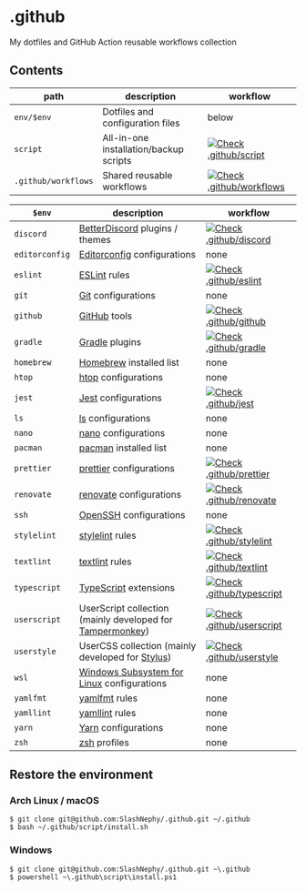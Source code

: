 # .github

My dotfiles and GitHub Action reusable workflows collection

## Contents

| path                | description                            | workflow                                                                                                                                                                                                                 |
|---------------------|----------------------------------------|--------------------------------------------------------------------------------------------------------------------------------------------------------------------------------------------------------------------------|
| `env/$env`          | Dotfiles and configuration files       | below                                                                                                                                                                                                                    |
| `script`            | All-in-one installation/backup scripts | [![Check .github/script](https://github.com/SlashNephy/.github/actions/workflows/_check-script.yml/badge.svg)](https://github.com/SlashNephy/.github/actions/workflows/_check-script.yml?query=branch%3Amaster)          |
| `.github/workflows` | Shared reusable workflows              | [![Check .github/workflows](https://github.com/SlashNephy/.github/actions/workflows/_check-workflows.yml/badge.svg)](https://github.com/SlashNephy/.github/actions/workflows/_check-workflows.yml?query=branch%3Amaster) |

| `$env`         | description                                                                                           | workflow                                                                                                                                                                                                                    |
|----------------|-------------------------------------------------------------------------------------------------------|-----------------------------------------------------------------------------------------------------------------------------------------------------------------------------------------------------------------------------|
| `discord`      | [BetterDiscord](https://betterdiscord.app/) plugins / themes                                          | [![Check .github/discord](https://github.com/SlashNephy/.github/actions/workflows/_check-discord.yml/badge.svg)](https://github.com/SlashNephy/.github/actions/workflows/_check-discord.yml?query=branch%3Amaster)          |
| `editorconfig` | [Editorconfig](https://editorconfig.org/) configurations                                              | none                                                                                                                                                                                                                        |
| `eslint`       | [ESLint](https://eslint.org/) rules                                                                   | [![Check .github/eslint](https://github.com/SlashNephy/.github/actions/workflows/_check-eslint.yml/badge.svg)](https://github.com/SlashNephy/.github/actions/workflows/_check-eslint.yml?query=branch%3Amaster)             |
| `git`          | [Git](https://git-scm.com/) configurations                                                            | none                                                                                                                                                                                                                        |
| `github`       | [GitHub](https://github.co.jp/) tools                                                                 | [![Check .github/github](https://github.com/SlashNephy/.github/actions/workflows/_check-github.yml/badge.svg)](https://github.com/SlashNephy/.github/actions/workflows/_check-github.yml?query=branch%3Amaster)             |
| `gradle`       | [Gradle](https://gradle.org/) plugins                                                                 | [![Check .github/gradle](https://github.com/SlashNephy/.github/actions/workflows/_check-gradle.yml/badge.svg)](https://github.com/SlashNephy/.github/actions/workflows/_check-gradle.yml?query=branch%3Amaster)             |
| `homebrew`     | [Homebrew](https://brew.sh/index_ja) installed list                                                   | none                                                                                                                                                                                                                        |
| `htop`         | [htop](https://htop.dev/) configurations                                                              | none                                                                                                                                                                                                                        |
| `jest`         | [Jest](https://jestjs.io/ja/) configurations                                                          | [![Check .github/jest](https://github.com/SlashNephy/.github/actions/workflows/_check-jest.yml/badge.svg)](https://github.com/SlashNephy/.github/actions/workflows/_check-jest.yml?query=branch%3Amaster)                   |
| `ls`           | [ls](https://github.com/coreutils/coreutils/blob/master/src/ls.c) configurations                      | none                                                                                                                                                                                                                        |
| `nano`         | [nano](https://nano-editor.org/) configurations                                                       | none                                                                                                                                                                                                                        |
| `pacman`       | [pacman](https://archlinux.org/pacman/) installed list                                                | none                                                                                                                                                                                                                        |
| `prettier`     | [prettier](https://prettier.io/) configurations                                                       | [![Check .github/prettier](https://github.com/SlashNephy/.github/actions/workflows/_check-prettier.yml/badge.svg)](https://github.com/SlashNephy/.github/actions/workflows/_check-prettier.yml?query=branch%3Amaster)       |
| `renovate`     | [renovate](https://renovatebot.com/) configurations                                                   | [![Check .github/renovate](https://github.com/SlashNephy/.github/actions/workflows/_check-renovate.yml/badge.svg)](https://github.com/SlashNephy/.github/actions/workflows/_check-renovate.yml?query=branch%3Amaster)       |
| `ssh`          | [OpenSSH](https://www.openssh.com/) configurations                                                    | none                                                                                                                                                                                                                        |
| `stylelint`    | [stylelint](https://stylelint.io/) rules                                                              | [![Check .github/stylelint](https://github.com/SlashNephy/.github/actions/workflows/_check-stylelint.yml/badge.svg)](https://github.com/SlashNephy/.github/actions/workflows/_check-stylelint.yml?query=branch%3Amaster)    |
| `textlint`     | [textlint](https://textlint.github.io/) rules                                                         | [![Check .github/textlint](https://github.com/SlashNephy/.github/actions/workflows/_check-textlint.yml/badge.svg)](https://github.com/SlashNephy/.github/actions/workflows/_check-textlint.yml?query=branch%3Amaster)       |
| `typescript`   | [TypeScript](https://www.typescriptlang.org/) extensions                                              | [![Check .github/typescript](https://github.com/SlashNephy/.github/actions/workflows/_check-typescript.yml/badge.svg)](https://github.com/SlashNephy/.github/actions/workflows/_check-typescript.yml?query=branch%3Amaster) |
| `userscript`   | UserScript collection (mainly developed for [Tampermonkey](https://www.tampermonkey.net/scripts.php)) | [![Check .github/userscript](https://github.com/SlashNephy/.github/actions/workflows/_check-userscript.yml/badge.svg)](https://github.com/SlashNephy/.github/actions/workflows/_check-userscript.yml?query=branch%3Amaster) |
| `userstyle`    | UserCSS collection (mainly developed for [Stylus](https://add0n.com/stylus.html))                     | [![Check .github/userstyle](https://github.com/SlashNephy/.github/actions/workflows/_check-userstyle.yml/badge.svg)](https://github.com/SlashNephy/.github/actions/workflows/_check-userstyle.yml?query=branch%3Amaster)    |
| `wsl`          | [Windows Subsystem for Linux](https://docs.microsoft.com/ja-jp/windows/wsl/install) configurations    | none                                                                                                                                                                                                                        |
| `yamlfmt`      | [yamlfmt](https://github.com/google/yamlfmt) rules                                                    | none                                                                                                                                                                                                                        |
| `yamllint`     | [yamllint](https://yamllint.readthedocs.io/) rules                                                    | none                                                                                                                                                                                                                        |
| `yarn`         | [Yarn](https://yarnpkg.com/) configurations                                                           | none                                                                                                                                                                                                                        |
| `zsh`          | [zsh](https://www.zsh.org/) profiles                                                                  | none                                                                                                                                                                                                                        |

## Restore the environment

### Arch Linux / macOS

```console
$ git clone git@github.com:SlashNephy/.github.git ~/.github
$ bash ~/.github/script/install.sh
```

### Windows

```console
$ git clone git@github.com:SlashNephy/.github.git ~\.github
$ powershell ~\.github\script\install.ps1
```
